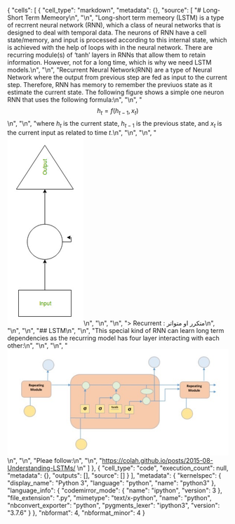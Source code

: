 
{
 "cells": [
  {
   "cell_type": "markdown",
   "metadata": {},
   "source": [
    "# Long-Short Term Memeory\n",
    "\n",
    "Long-short term memeory (LSTM) is a type of recrrent neural network (RNN), which a class of neural networks that is designed to deal with temporal data. The neurons of RNN have a cell state/memory, and input is processed according to this internal state, which is achieved with the help of loops with in the neural network. There are recurring module(s) of ‘tanh’ layers in RNNs that allow them to retain information. However, not for a long time, which is why we need LSTM models.\n",
    "\n",
    "Recurrent Neural Network(RNN) are a type of Neural Network where the output from previous step are fed as input to the current step. Therefore, RNN has memory to remember the previuos state as it estimate the current state. The following figure shows a simple one neuron RNN that uses the following formula:\n",
    "\n",
    "$$ h_t = f(h_{t-1} , x_t) $$\n",
    "\n",
    "where $h_t$ is the current state, $h_{t-1}$ is the previous state, and $x_t$ is the current input as related to time $t$.\n",
    "\n",
    "\n",
    "<img src='RNN.jpg'>\n",
    "\n",
    "\n",
    "> Recurrent :  متكرر او متواتر\n",
    "\n",
    "\n",
    "## LSTM\n",
    "\n",
    "This special kind of RNN can learn long term dependencies as the recurring model has four layer interacting with each other:\n",
    "\n",
    "\n",
    "<img src='lstm.jpg'>\n",
    "\n",
    "Pleae follow:\n",
    "\n",
    "https://colah.github.io/posts/2015-08-Understanding-LSTMs/ \n"
   ]
  },
  {
   "cell_type": "code",
   "execution_count": null,
   "metadata": {},
   "outputs": [],
   "source": []
  }
 ],
 "metadata": {
  "kernelspec": {
   "display_name": "Python 3",
   "language": "python",
   "name": "python3"
  },
  "language_info": {
   "codemirror_mode": {
    "name": "ipython",
    "version": 3
   },
   "file_extension": ".py",
   "mimetype": "text/x-python",
   "name": "python",
   "nbconvert_exporter": "python",
   "pygments_lexer": "ipython3",
   "version": "3.7.6"
  }
 },
 "nbformat": 4,
 "nbformat_minor": 4
}
